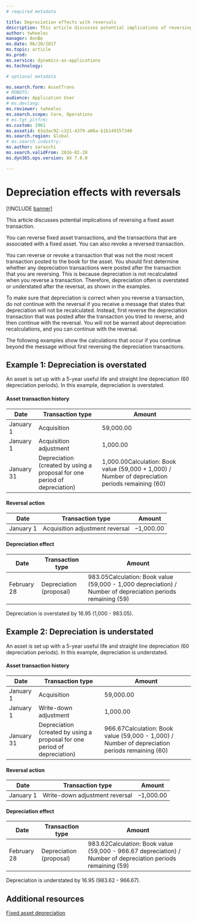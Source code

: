 ```yaml
---
# required metadata

title: Depreciation effects with reversals
description: This article discusses potential implications of reversing a fixed asset transaction. 
author: twheeloc
manager: AnnBe
ms.date: 06/20/2017
ms.topic: article
ms.prod: 
ms.service: dynamics-ax-applications
ms.technology: 

# optional metadata

ms.search.form: AssetTrans
# ROBOTS: 
audience: Application User
# ms.devlang: 
ms.reviewer: twheeloc
ms.search.scope: Core, Operations
# ms.tgt_pltfrm: 
ms.custom: 2961
ms.assetid: 63a3ac92-c321-4379-a86a-b1b14915f340
ms.search.region: Global
# ms.search.industry: 
ms.author: saraschi
ms.search.validFrom: 2016-02-28
ms.dyn365.ops.version: AX 7.0.0

---
```


# Depreciation effects with reversals

[!INCLUDE [banner](../includes/banner.md)]

This article discusses potential implications of reversing a fixed asset transaction. 

You can reverse fixed asset transactions, and the transactions that are associated with a fixed asset. You can also revoke a reversed transaction. 

You can reverse or revoke a transaction that was not the most recent transaction posted to the book for the asset. You should first determine whether any depreciation transactions were posted after the transaction that you are reversing. This is because depreciation is not recalculated when you reverse a transaction. Therefore, depreciation often is overstated or understated after the reversal, as shown in the examples. 

To make sure that depreciation is correct when you reverse a transaction, do not continue with the reversal if you receive a message that states that depreciation will not be recalculated. Instead, first reverse the depreciation transaction that was posted after the transaction you tried to reverse, and then continue with the reversal. You will not be warned about depreciation recalculations, and you can continue with the reversal. 

The following examples show the calculations that occur if you continue beyond the message without first reversing the depreciation transactions.

## Example 1: Depreciation is overstated
An asset is set up with a 5-year useful life and straight line depreciation (60 depreciation periods). In this example, depreciation is overstated.
#### Asset transaction history

| Date       | Transaction type                                                          | Amount                                    |
|------------|---------------------------------------------------------------------------|-------------------------------------------|
| January 1  | Acquisition                                                               | 59,000.00                                 |
| January 1  | Acquisition adjustment                                                    | 1,000.00                                  |
| January 31 | Depreciation (created by using a proposal for one period of depreciation) | 1,000.00Calculation: Book value (59,000 + 1,000) / Number of depreciation periods remaining (60) |

#### Reversal action

| Date      | Transaction type                | Amount    |
|-----------|---------------------------------|-----------|
| January 1 | Acquisition adjustment reversal | –1,000.00 |

#### Depreciation effect

| Date        | Transaction type        | Amount                                                                                |
|-------------|-------------------------|---------------------------------------------------------------------------------------|
| February 28 | Depreciation (proposal) | 983.05Calculation: Book value (59,000 - 1,000 depreciation) / Number of depreciation periods remaining (59) |

Depreciation is overstated by 16.95 (1,000 - 983.05).

## Example 2: Depreciation is understated
An asset is set up with a 5-year useful life and straight line depreciation (60 depreciation periods). In this example, depreciation is understated.
#### Asset transaction history

| Date       | Transaction type                                                          | Amount                                      |
|------------|---------------------------------------------------------------------------|---------------------------------------------|
| January 1  | Acquisition                                                               | 59,000.00                                   |
| January 1  | Write-down adjustment                                                     | 1,000.00                                    |
| January 31 | Depreciation (created by using a proposal for one period of depreciation) | 966.67Calculation: Book value (59,000 - 1,000) / Number of depreciation periods remaining (60) |

#### Reversal action

| Date      | Transaction type               | Amount    |
|-----------|--------------------------------|-----------|
| January 1 | Write-down adjustment reversal | –1,000.00 |

#### Depreciation effect

| Date        | Transaction type        | Amount                                                                                       |
|-------------|-------------------------|----------------------------------------------------------------------------------------------|
| February 28 | Depreciation (proposal) | 983.62Calculation: Book value (59,000 - 966.67 depreciation) / Number of depreciation periods remaining (59) |

Depreciation is understated by 16.95 (983.62 - 966.67).



Additional resources
--------

[Fixed asset depreciation](fixed-asset-depreciation.md)



